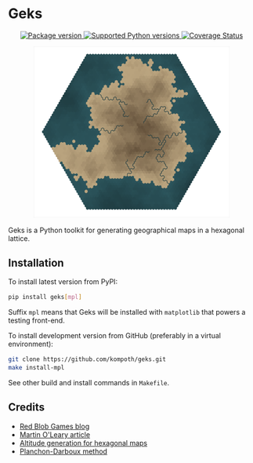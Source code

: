 # Geks

<p align="center">
    <a href="https://pypi.org/project/geks" target="_blank">
        <img src="https://img.shields.io/pypi/v/geks" alt="Package version">
    </a>
    <a href="https://pypi.org/project/geks" target="_blank">
        <img src="https://img.shields.io/pypi/pyversions/geks.svg" alt="Supported Python versions">
    </a> 
    <a href='https://coveralls.io/github/kompoth/geks?branch=main'>
        <img src='https://coveralls.io/repos/github/kompoth/geks/badge.svg?branch=main' alt='Coverage Status' />
    </a>
</p>
<p align="center">
    <img src="https://raw.githubusercontent.com/kompoth/geks/main/img/example.png" width="400">
</p>

Geks is a Python toolkit for generating geographical maps in a hexagonal lattice.

## Installation

To install latest version from PyPI:
```bash
pip install geks[mpl]
```
Suffix `mpl` means that Geks will be installed with `matplotlib` that powers a
testing front-end.

To install development version from GitHub (preferably in a virtual environment):
```bash
git clone https://github.com/kompoth/geks.git
make install-mpl
```
See other build and install commands in `Makefile`.

## Credits

- [Red Blob Games blog](https://www.redblobgames.com/)
- [Martin O'Leary article](https://mewo2.com/notes/terrain/)
- [Altitude generation for hexagonal maps](https://github.com/generesque/hexmap)
- [Planchon-Darboux method](https://www.researchgate.net/publication/240407597_A_fast_simple_and_versatile_algorithm_to_fill_the_depressions_of_digital_elevation_models)








































